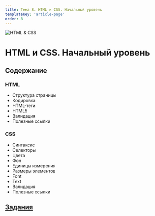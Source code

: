 ```yaml
---
title: Тема 8. HTML и CSS. Начальный уровень
templateKey: 'article-page'
order: 8
---
```

![HTML & CSS](../images/CSS3_and_HTML5_logos_small.png "HTML & CSS")

# HTML и CSS. Начальный уровень

## Содержание

### <gatsby-link to="/externals/topic8_html-css-basic/html-basics">HTML</gatsby-link>

-   <gatsby-link to="/externals/topic8_html-css-basic/html-basics#структура-страницы">Структура страницы</gatsby-link>
-   <gatsby-link to="/externals/topic8_html-css-basic/html-basics#кодировка">Кодировка</gatsby-link>
-   <gatsby-link to="/externals/topic8_html-css-basic/html-basics#html-теги">HTML-теги</gatsby-link>
-   <gatsby-link to="/externals/topic8_html-css-basic/html-basics#html5">HTML5</gatsby-link>
-   <gatsby-link to="/externals/topic8_html-css-basic/html-basics#валидация">Валидация</gatsby-link>
-   <gatsby-link to="/externals/topic8_html-css-basic/html-basics#полезные-ссылки">Полезные ссылки</gatsby-link>

### <gatsby-link to="/externals/topic8_html-css-basic/css-basics">CSS</gatsby-link>

-   <gatsby-link to="/externals/topic8_html-css-basic/css-basics#синтаксис">Синтаксис</gatsby-link>
-   <gatsby-link to="/externals/topic8_html-css-basic/css-basics#селекторы">Селекторы</gatsby-link>
-   <gatsby-link to="/externals/topic8_html-css-basic/css-basics#цвета">Цвета</gatsby-link>
-   <gatsby-link to="/externals/topic8_html-css-basic/css-basics#фон">Фон</gatsby-link>
-   <gatsby-link to="/externals/topic8_html-css-basic/css-basics#единицы-измерения">Единицы измерения</gatsby-link>
-   <gatsby-link to="/externals/topic8_html-css-basic/css-basics#размеры-элементов">Размеры элементов</gatsby-link>
-   <gatsby-link to="/externals/topic8_html-css-basic/css-basics#font">Font</gatsby-link>
-   <gatsby-link to="/externals/topic8_html-css-basic/css-basics#text">Text</gatsby-link>
-   <gatsby-link to="/externals/topic8_html-css-basic/css-basics#валидация">Валидация</gatsby-link>
-   <gatsby-link to="/externals/topic8_html-css-basic/css-basics#полезные-ссылки">Полезные ссылки</gatsby-link>

## [Задания](https://github.com/WebPurple/external-courses/tree/master/src/ex8_html-css-basics/README.md)

